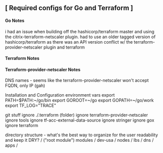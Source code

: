 ## [ Required configs for Go and Terraform ] ##


#### Go Notes ####

i had an issue when building off the hashicorp/terraform master and using the citrix-terraform-netscaler plugin.  had to
use an older tagged version of hashicorp/terraform as there was an API version conflict w/ the terraform-provider-netscaler 
plugin and terraform


#### Terraform Notes ####


#### Terraform-provider-netscaler Notes ####

  DNS names - seems like the terraform-provider-netscaler won't accept FQDN, only IP (gah)


Installation and Configuration
environment vars
export PATH=$PATH:~/go/bin
export GOROOT=~/go
export GOPATH=~/go/work
export TF_LOG="TRACE" 



git stuff
ignore ./.terraform (folder)
ignore terraform-provider-netscaler
ignore tools
ignore tf-acc-external-data-source
ignore stringer
ignore gox
ignore terraform


directory structure - what's the best way to organize for the user readability and keep it DRY? 
/ ("root module")
  modules /
    dev-usa /
      nodes /
      lbs /
      dns /
      apps /

